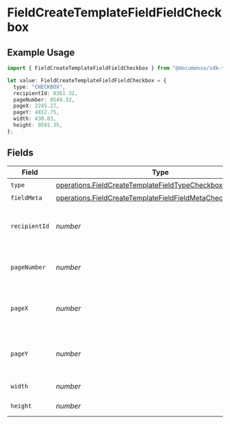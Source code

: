 # FieldCreateTemplateFieldFieldCheckbox

## Example Usage

```typescript
import { FieldCreateTemplateFieldFieldCheckbox } from "@documenso/sdk-typescript/models/operations";

let value: FieldCreateTemplateFieldFieldCheckbox = {
  type: "CHECKBOX",
  recipientId: 8361.32,
  pageNumber: 8549.32,
  pageX: 2245.27,
  pageY: 4812.75,
  width: 430.83,
  height: 9591.35,
};
```

## Fields

| Field                                                                                                                                      | Type                                                                                                                                       | Required                                                                                                                                   | Description                                                                                                                                |
| ------------------------------------------------------------------------------------------------------------------------------------------ | ------------------------------------------------------------------------------------------------------------------------------------------ | ------------------------------------------------------------------------------------------------------------------------------------------ | ------------------------------------------------------------------------------------------------------------------------------------------ |
| `type`                                                                                                                                     | [operations.FieldCreateTemplateFieldTypeCheckboxRequest1](../../models/operations/fieldcreatetemplatefieldtypecheckboxrequest1.md)         | :heavy_check_mark:                                                                                                                         | N/A                                                                                                                                        |
| `fieldMeta`                                                                                                                                | [operations.FieldCreateTemplateFieldFieldMetaCheckboxRequest](../../models/operations/fieldcreatetemplatefieldfieldmetacheckboxrequest.md) | :heavy_minus_sign:                                                                                                                         | N/A                                                                                                                                        |
| `recipientId`                                                                                                                              | *number*                                                                                                                                   | :heavy_check_mark:                                                                                                                         | The ID of the recipient to create the field for.                                                                                           |
| `pageNumber`                                                                                                                               | *number*                                                                                                                                   | :heavy_check_mark:                                                                                                                         | The page number the field will be on.                                                                                                      |
| `pageX`                                                                                                                                    | *number*                                                                                                                                   | :heavy_check_mark:                                                                                                                         | The X coordinate of where the field will be placed.                                                                                        |
| `pageY`                                                                                                                                    | *number*                                                                                                                                   | :heavy_check_mark:                                                                                                                         | The Y coordinate of where the field will be placed.                                                                                        |
| `width`                                                                                                                                    | *number*                                                                                                                                   | :heavy_check_mark:                                                                                                                         | The width of the field.                                                                                                                    |
| `height`                                                                                                                                   | *number*                                                                                                                                   | :heavy_check_mark:                                                                                                                         | The height of the field.                                                                                                                   |